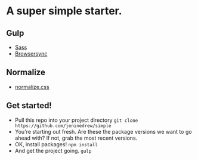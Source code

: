 # A super simple starter.

## Gulp
- [Sass](https://www.npmjs.com/package/gulp-sass)
- [Browsersync](https://browsersync.io/docs/gulp) 

## Normalize
- [normalize.css](https://necolas.github.io/normalize.css/)

## Get started! 
- Pull this repo into your project directory `git clone https://github.com/jeninedrew/simple`
- You're starting out fresh. Are these the package versions we want to go ahead with? If not, grab the most recent versions.
- OK, install packages! `npm install`
- And get the project going. `gulp` 
